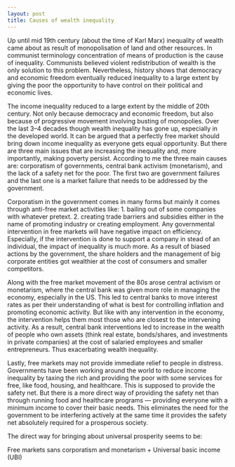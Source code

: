 ```yaml
---
layout: post
title: Causes of wealth inequality
---
```


Up until mid 19th century (about the time of Karl Marx) inequality of wealth came about as result of monopolisation of land and other resources. In communist terminology concentration of means of production is the cause of inequality. Communists believed violent redistribution of wealth is the only solution to this problem. Nevertheless, history shows that democracy and economic freedom eventually reduced inequality to a large extent by giving the poor the opportunity to have control on their political and economic lives.

The income inequality reduced to a large extent by the middle of 20th century. Not only because democracy and economic freedom, but also because of progressive movement involving busting of monopolies. Over the last 3–4 decades though wealth inequality has gone up, especially in the developed world. It can be argued that a perfectly free market should bring down income inequality as everyone gets equal opportunity. But there are three main issues that are increasing the inequality and, more importantly, making poverty persist. According to me the three main causes are: corporatism of governments, central bank activism (monetarism), and the lack of a safety net for the poor. The first two are government failures and the last one is a market failure that needs to be addressed by the government.

Corporatism in the government comes in many forms but mainly it comes through anti-free market activities like: 1. bailing out of some companies with whatever pretext. 2. creating trade barriers and subsidies either in the name of promoting industry or creating employment. Any governmental intervention in free markets will have negative impact on efficiency. Especially, if the intervention is done to support a company in stead of an individual, the impact of inequality is much more. As a result of biased actions by the government, the share holders and the management of big corporate entities got wealthier at the cost of consumers and smaller competitors.

Along with the free market movement of the 80s arose central activism or monetarism, where the central bank was given more role in managing the economy, especially in the US. This led to central banks to move interest rates as per their understanding of what is best for controlling inflation and promoting economic activity. But like with any intervention in the economy, the intervention helps them most those who are closest to the intervening activity. As a result, central bank interventions led to increase in the wealth of people who own assets (think real estate, bonds/shares, and investments in private companies) at the cost of salaried employees and smaller entrepreneurs. Thus exacerbating wealth inequality.

Lastly, free markets may not provide immediate relief to people in distress. Governments have been working around the world to reduce income inequality by taxing the rich and providing the poor with some services for free, like food, housing, and healthcare. This is supposed to provide the safety net. But there is a more direct way of providing the safety net than through running food and healthcare programs — providing everyone with a minimum income to cover their basic needs. This eliminates the need for the government to be interfering actively at the same time it provides the safety net absolutely required for a prosperous society.

The direct way for bringing about universal prosperity seems to be:

Free markets sans corporatism and monetarism + Universal basic income (UBI)
